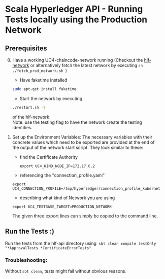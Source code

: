 # Scala Hyperledger API - Running Tests locally using the Production Network

## Prerequisites
0. Have a working UC4-chaincode-network running (Checkout the [hlf-network](https://github.com/upb-uc4/hlf-network)
    or alternatively fetch the latest network by executing
           ```sh
           ./fetch_prod_network.sh
           ```)

    - Have faketime installed
    ```sh
    sudo apt-get install faketime
    ```
    - Start the network by executing 
    ```sh
    ./restart.sh -t
    ```
   of the hlf-network.\
   Note:  use the testing flag to have the network create the testing identities.

1. Set up the Environment Variables: The necessary variables with their concrete values which need to be exported are provided at the end of the output of the network start script. They look similar to these:
    - find the Certificate Authority 
        ```shell script
        export UC4_KIND_NODE_IP=172.17.0.2
        ```
    - referencing the "connection_profile.yaml" 
    ```shell script
    export UC4_CONNECTION_PROFILE=/tmp/hyperledger/connection_profile_kubernetes_local.yaml
    ```
    - describing what kind of Network you are using
    ```shell script
    export UC4_TESTBASE_TARGET=PRODUCTION_NETWORK
    ```
    The given three export lines can simply be copied to the command line.

## Run the Tests :)

Run the tests from the hlf-api directory using:
    ```
    sbt clean compile testOnly "*ApprovalTests *CertificateErrorTests"
    ```

### Troubleshooting:

Without `sbt clean`, tests might fail without obvious reasons.
